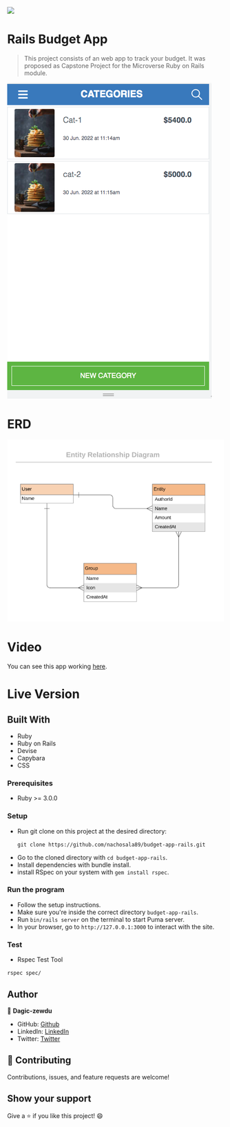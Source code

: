 ![](https://img.shields.io/badge/Microverse-blueviolet)

# Rails Budget App

> This project consists of an web app to track your budget. It was proposed as Capstone Project for the Microverse Ruby on Rails module.

![screenshot](./screenshots/Screen-Shot.png)

# ERD

![ERD](./screenshots/erd_budget_app.png)

# Video

You can see this app working [here](https://obscure-inlet-70071.herokuapp.com/).

# Live Version

## Built With

- Ruby
- Ruby on Rails
- Devise
- Capybara
- CSS

### Prerequisites

- Ruby >= 3.0.0

### Setup

- Run git clone on this project at the desired directory:
  ```
  git clone https://github.com/nachosala89/budget-app-rails.git
  ```
- Go to the cloned directory with `cd budget-app-rails`.
- Install dependencies with bundle install.
- install RSpec on your system with `gem install rspec`.

### Run the program

- Follow the setup instructions.
- Make sure you're inside the correct directory `budget-app-rails`.
- Run `bin/rails server` on the terminal to start Puma server.
- In your browser, go to `http://127.0.0.1:3000` to interact with the site.

### Test

- Rspec Test Tool

```
rspec spec/
```

## Author

👤 **Dagic-zewdu**

- GitHub: [Github](https://github.com/Dagic-zewdu)
- LinkedIn: [LinkedIn](https://www.linkedin.com/dagic-zewdu/)
- Twitter: [Twitter](https://twitter.com/dagic4)

## 🤝 Contributing

Contributions, issues, and feature requests are welcome!

## Show your support

Give a ⭐️ if you like this project! 😄
